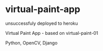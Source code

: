 # virtual-paint-app

unsuccessfuly deployed to heroku

Virtual Paint App - based on virtual-paint-01

Python, OpenCV, Django
